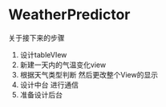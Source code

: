 # WeatherPredictor
关于接下来的步骤
1. 设计tableVIew
2. 新建一天内的气温变化view
3. 根据天气类型判断 然后更改整个View的显示
4. 设计中台 进行通信
5. 准备设计后台
